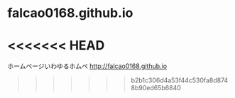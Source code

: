 # falcao0168.github.io
<<<<<<< HEAD
=======
ホームページいわゆるホムペ
http://falcao0168.github.io
>>>>>>> b2b1c306d4a53f44c530fa8d8748b90ed65b6840
